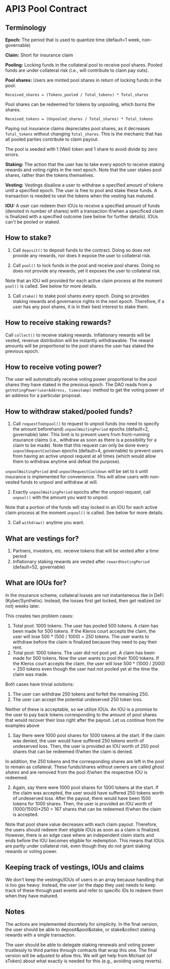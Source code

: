 # API3 Pool Contract

## Terminology

**Epoch:**
The period that is used to quantize time (default=1 week, non-governable)

**Claim:**
Short for insurance claim

**Pooling:**
Locking funds in the collateral pool to receive pool shares.
Pooled funds are under collateral risk (i.e., will contribute to claim pay outs).

**Pool shares:**
Users are minted pool shares in return of locking funds in the pool:

```
Received_shares = (Tokens_pooled / Total_tokens) * Total_shares
```

Pool shares can be redeemed for tokens by unpooling, which burns the shares.

```
Received_tokens = (Unpooled_shares / Total_shares) * Total_tokens
```

Paying out insurance claims depreciates pool shares, as it decreases `Total_tokens` without changing `Total_shares`.
This is the mechanic that has all pooled parties contribute to claim payout.

The pool is seeded with 1 (Wei) token and 1 share to avoid divide by zero errors.

**Staking:**
The action that the user has to take every epoch to receive staking rewards and voting rights in the next epoch.
Note that the user stakes pool shares, rather than the tokens themselves.

**Vesting:**
Vestings disallow a user to withdraw a specified amount of tokens until a specified epoch.
The user is free to pool and stake these funds.
A transaction is needed to vest the tokens when the vesting has matured.

**IOU:**
A user can redeem their IOUs to receive a specified amount of funds (denoted in number of shares) with a transaction if/when a specificed claim is finalized with a specified outcome (see below for further details).
IOUs can't be pooled or staked.

## How to stake?

1. Call `deposit()` to deposit funds to the contract.
Doing so does not provide any rewards, nor does it expose the user to collateral risk.

2. Call `pool()` to lock funds in the pool and receive pool shares.
Doing so does not provide any rewards, yet it exposes the user to collateral risk.

Note that an IOU will provided for each active claim process at the moment `pool()` is called.
See below for more details.

3. Call `stake()` to stake pool shares every epoch.
Doing so provides staking rewards and governance rights in the next epoch.
Therefore, if a user has any pool shares, it is in their best interest to stake them.

## How to receive staking rewards?

Call `collect()` to receive staking rewards.
Inflationary rewards will be vested, revenue distribution will be instantly withdrawable.
The reward amounts will be proportional to the pool shares the user has staked the previous epoch.

## How to receive voting power?

The user will automatically receive voting power proportional to the pool shares they have staked in the previous epoch.
The DAO reads from a `getVotingPower(userAddress, timestamp)` method to get the voting power of an address for a particular proposal.

## How to withdraw staked/pooled funds?

1. Call `requestToUnpool()` to request to unpool funds (no need to specify the amount beforehand) `unpoolWaitingPeriod` epochs (default=2, governable) later.
This limit is to prevent users from front-running insurance claims (i.e., withdraw as soon as there is a possibility for a claim to be made).
Note that this request can only be done every `unpoolRequestCooldown` epochs (default=4, governable) to prevent users from having an active unpool request at all times (which would allow them to withdraw anytime and defeat the purpose).

`unpoolWaitingPeriod` and `unpoolRequestCooldown` will be set to `0` until insurance is implemented for convenience.
This will allow users with non-vested funds to unpool and withdraw at will.

2. Exactly `unpoolWaitingPeriod` epochs after the unpool request, call `unpool()` with the amount you want to unpool.

Note that a portion of the funds will stay locked in an IOU for each active claim process at the moment `unpool()` is called.
See below for more details.

3. Call `withdraw()` anytime you want.

## What are vestings for?

1. Partners, investors, etc. receive tokens that will be vested after a time period
2. Inflationary staking rewards are vested after `rewardVestingPeriod` (default=52, governable)

## What are IOUs for?

In the insurance scheme, collateral losses are not instantaneous like in DeFi (Kyber/Synthetix).
Instead, the losses first get locked, then get realized (or not) weeks later.

This creates two problem cases:
1. Total pool: 1000 tokens.
The user has pooled 500 tokens.
A claim has been made for 500 tokens.
If the Kleros court accepts the claim, the user will lose 500 * (500 / 1000) = 250 tokens.
The user wants to withdraw before the claim is finalized because they need to pay their rent.
2. Total pool: 1000 tokens.
The user did not pool yet.
A claim has been made for 500 tokens.
Now the user wants to pool their 1000 tokens.
If the Kleros court accepts the claim, the user will lose 500 * (1000 / 2000) = 250 tokens even though the user had not pooled yet at the time the claim was made.

Both cases have trivial solutions:
1. The user can withdraw 250 tokens and forfeit the remaining 250.
2. The user can accept the potential undeserved 250 token loss.

Neither of these is acceptable, so we utilize IOUs.
An IOU is a promise to the user to pay back tokens corresponding to the amount of pool shares that would recover their loss right after the payout.
Let us continue from the examples above

1. Say there were 1000 pool shares for 1000 tokens at the start.
If the claim was denied, the user would have suffered 250 tokens worth of undeserved loss.
Then, the user is provided an IOU worth of 250 pool shares that can be redeemed if/when the claim is denied.

In addition, the 250 tokens and the corresponding shares are left in the pool to remain as collateral.
These funds/shares without owners are called _ghost shares_ and are removed from the pool if/when the respective IOU is redeemed.

2. Again, say there were 1000 pool shares for 1000 tokens at the start.
If the claim was accepted, the user would have suffered 250 tokens worth of undeserved loss.
After the payout, there would have been 1500 tokens for 1000 shares.
Then, the user is provided an IOU worth of (1000/1500)*250 = 167 shares that can be redeemed if/when the claim is accepted.

Note that pool share value decreases with each claim payout.
Therefore, the users should redeem their eligible IOUs as soon as a claim is finalized.
However, there is an edge case where an independent claim starts and ends before the IOU becomes eligible for redemption.
This means that IOUs are partly under collateral risk, even though they do not grant staking rewards or voting power.

## Keeping track of vestings, IOUs and claims

We don't keep the vestings/IOUs of users in an array because handling that is too gas heavy.
Instead, the user (or the dapp they use) needs to keep track of these through past events and refer to specific IDs to redeem them when they have matured.

## Notes

The actions are implemented discretely for simplicity.
In the final version, the user should be able to deposit&pool&stake, or stake&collect staking rewards with a single transaction.

The user should be able to delegate staking renewals and voting power trustlessly to third parties through contracts that wrap this one.
The final version will be adjusted to allow this.
We will get help from Michael (of xToken) about what exactly is needed for this (e.g., avoiding using reverts).